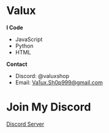 # Valux

**I Code**
- JavaScript
- Python
- HTML

**Contact**

- Discord: @valuxshop
- Email: Va1ux.Sh0p999@gmail.com

# Join My Discord

[Discord Server](https://discord.gg/BYxqNfZqtr)
